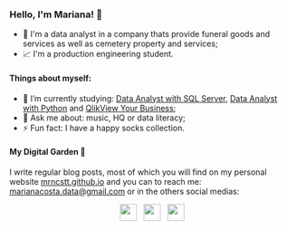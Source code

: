 ### Hello, I'm Mariana! 👋

- 💼 I'm a data analyst in a company thats provide funeral goods and services as well as cemetery property and services; 
- 📈 I'm a production engineering student.

#### Things about myself:

- 📖 I’m currently studying: [Data Analyst with SQL Server](https://www.datacamp.com/tracks/data-analyst-with-sql-server), [Data Analyst with Python](https://www.datacamp.com/tracks/data-analyst-with-python) and [QlikView Your Business](https://www.wiley.com/en-us/QlikView+Your+Business%3A+An+Expert+Guide+to+Business+Discovery+with+QlikView+and+Qlik+Sense-p-9781118949559);
- 💬 Ask me about: music, HQ or data literacy;
- ⚡ Fun fact: I have a happy socks collection.


#### My Digital Garden 🌱

I write regular blog posts, most of which you will find on my personal website [mrncstt.github.io](mrncstt.github.io) and you can to reach me: marianacosta.data@gmail.com or in the others social medias: 

<p align='center'>
<a href="https://dev.to/mrncstt"><img height="30" src="https://raw.githubusercontent.com/WaylonWalker/WaylonWalker/main/icon/dev.png"></a>&nbsp;&nbsp;
<a href="https://twitter.com/mrncstt"><img height="30" src="https://github.com/WaylonWalker/WaylonWalker/blob/main/icon/twitter.png?raw=true"></a>&nbsp;&nbsp;
<a href="https://www.linkedin.com/in/mrncst/"><img height="30" src="https://github.com/WaylonWalker/WaylonWalker/blob/main/icon/linkedin.png?raw=true"></a>
</p>
